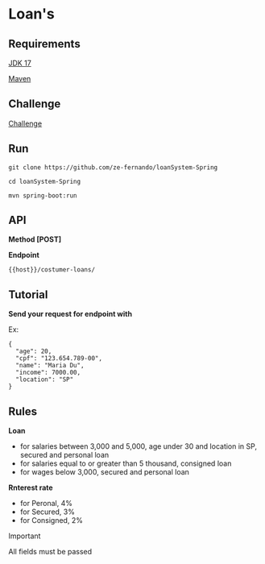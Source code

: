 # Loan's

## Requirements

[JDK 17](https://www.oracle.com/br/java/technologies/downloads/)

[Maven](https://maven.apache.org/download.cgi)

## Challenge

[Challenge](https://github.com/backend-br/desafios/blob/master/loans/PROBLEM.md)

## Run

```
git clone https://github.com/ze-fernando/loanSystem-Spring

cd loanSystem-Spring

mvn spring-boot:run
```

## API

**Method [POST]** 

**Endpoint**

`{{host}}/costumer-loans/`

## Tutorial

**Send your request for endpoint with**

Ex:

```
{
  "age": 20,
  "cpf": "123.654.789-00",
  "name": "Maria Du",
  "income": 7000.00,
  "location": "SP"
}
```

## Rules
**Loan**
* for salaries between 3,000 and 5,000, age under 30 and location in SP, secured and personal loan
* for salaries equal to or greater than 5 thousand, consigned loan
* for wages below 3,000, secured and personal loan

**Rnterest rate**
* for Peronal, 4%
* for Secured, 3%
* for Consigned, 2%


> [!IMPORTANT]
> All fields must be passed
